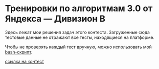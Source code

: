 # Тренировки по алгоритмам 3.0 от Яндекса — Дивизион B

Здесь лежат мои решения задач этого контеста. Загруженные сюда тестовые данные не отражают все тесты, находящиеся на платформе.

Чтобы не проверять каждый тест вручную, можно использовать мой [bash-скрипт](https://github.com/ypypy28/contest.test_runner).

[ссылка на контест](https://contest.yandex.ru/contest/45468/enter/)
